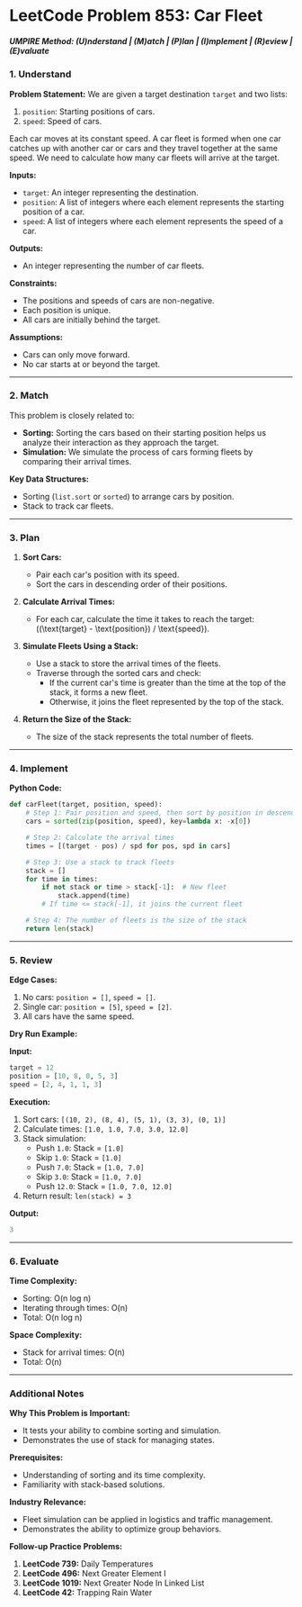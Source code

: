 # LeetCode Problem 853: Car Fleet

##### UMPIRE Method: (U)nderstand | (M)atch | (P)lan | (I)mplement | (R)eview | (E)valuate

### 1. Understand

**Problem Statement:**
We are given a target destination `target` and two lists:
1. `position`: Starting positions of cars.
2. `speed`: Speed of cars.

Each car moves at its constant speed. A car fleet is formed when one car catches up with another car or cars and they travel together at the same speed. We need to calculate how many car fleets will arrive at the target.

**Inputs:**
- `target`: An integer representing the destination.
- `position`: A list of integers where each element represents the starting position of a car.
- `speed`: A list of integers where each element represents the speed of a car.

**Outputs:**
- An integer representing the number of car fleets.

**Constraints:**
- The positions and speeds of cars are non-negative.
- Each position is unique.
- All cars are initially behind the target.

**Assumptions:**
- Cars can only move forward.
- No car starts at or beyond the target.

---

### 2. Match

This problem is closely related to:
- **Sorting:** Sorting the cars based on their starting position helps us analyze their interaction as they approach the target.
- **Simulation:** We simulate the process of cars forming fleets by comparing their arrival times.

**Key Data Structures:**
- Sorting (`list.sort` or `sorted`) to arrange cars by position.
- Stack to track car fleets.

---

### 3. Plan

1. **Sort Cars:**
   - Pair each car's position with its speed.
   - Sort the cars in descending order of their positions.

2. **Calculate Arrival Times:**
   - For each car, calculate the time it takes to reach the target: \((\text{target} - \text{position}) / \text{speed}\).

3. **Simulate Fleets Using a Stack:**
   - Use a stack to store the arrival times of the fleets.
   - Traverse through the sorted cars and check:
     - If the current car's time is greater than the time at the top of the stack, it forms a new fleet.
     - Otherwise, it joins the fleet represented by the top of the stack.

4. **Return the Size of the Stack:**
   - The size of the stack represents the total number of fleets.

---

### 4. Implement

**Python Code:**

```python
def carFleet(target, position, speed):
    # Step 1: Pair position and speed, then sort by position in descending order
    cars = sorted(zip(position, speed), key=lambda x: -x[0])

    # Step 2: Calculate the arrival times
    times = [(target - pos) / spd for pos, spd in cars]

    # Step 3: Use a stack to track fleets
    stack = []
    for time in times:
        if not stack or time > stack[-1]:  # New fleet
            stack.append(time)
        # If time <= stack[-1], it joins the current fleet

    # Step 4: The number of fleets is the size of the stack
    return len(stack)
```

---

### 5. Review

**Edge Cases:**
1. No cars: `position = []`, `speed = []`.
2. Single car: `position = [5]`, `speed = [2]`.
3. All cars have the same speed.

**Dry Run Example:**

**Input:**
```python
target = 12
position = [10, 8, 0, 5, 3]
speed = [2, 4, 1, 1, 3]
```

**Execution:**
1. Sort cars: `[(10, 2), (8, 4), (5, 1), (3, 3), (0, 1)]`
2. Calculate times: `[1.0, 1.0, 7.0, 3.0, 12.0]`
3. Stack simulation:
   - Push `1.0`: Stack = `[1.0]`
   - Skip `1.0`: Stack = `[1.0]`
   - Push `7.0`: Stack = `[1.0, 7.0]`
   - Skip `3.0`: Stack = `[1.0, 7.0]`
   - Push `12.0`: Stack = `[1.0, 7.0, 12.0]`
4. Return result: `len(stack) = 3`

**Output:**
```python
3
```

---

### 6. Evaluate

**Time Complexity:**
- Sorting: O(n log n)
- Iterating through times: O(n)
- Total: O(n log n)

**Space Complexity:**
- Stack for arrival times: O(n)
- Total: O(n)

---

### Additional Notes

**Why This Problem is Important:**
- It tests your ability to combine sorting and simulation.
- Demonstrates the use of stack for managing states.

**Prerequisites:**
- Understanding of sorting and its time complexity.
- Familiarity with stack-based solutions.

**Industry Relevance:**
- Fleet simulation can be applied in logistics and traffic management.
- Demonstrates the ability to optimize group behaviors.

**Follow-up Practice Problems:**
1. **LeetCode 739:** Daily Temperatures
2. **LeetCode 496:** Next Greater Element I
3. **LeetCode 1019:** Next Greater Node In Linked List
4. **LeetCode 42:** Trapping Rain Water
